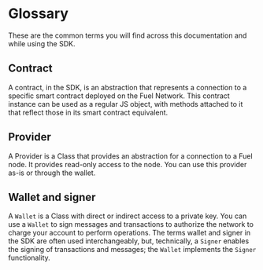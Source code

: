 # Glossary

These are the common terms you will find across this documentation and while using the SDK.

## Contract

A contract, in the SDK, is an abstraction that represents a connection to a specific smart contract deployed on the Fuel Network. This contract instance can be used as a regular JS object, with methods attached to it that reflect those in its smart contract equivalent.

## Provider

A Provider is a Class that provides an abstraction for a connection to a Fuel node. It provides read-only access to the node. You can use this provider as-is or through the wallet.

## Wallet and signer

A `Wallet` is a Class with direct or indirect access to a private key. You can use a `Wallet` to sign messages and transactions to authorize the network to charge your account to perform operations. The terms wallet and signer in the SDK are often used interchangeably, but, technically, a `Signer` enables the signing of transactions and messages; the `Wallet` implements the `Signer` functionality.
